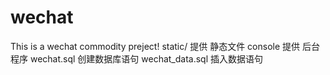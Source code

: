 # wechat
This is a wechat commodity preject!
static/ 提供 静态文件
console 提供 后台程序
wechat.sql 创建数据库语句
wechat_data.sql 插入数据语句
